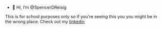 - 👋 Hi, I’m @SpencerDReisig


This is for school purposes only so if you're seeing this you you might be in the wrong place. Check out my [linkedin](https://www.linkedin.com/in/spencer-reisig/)
